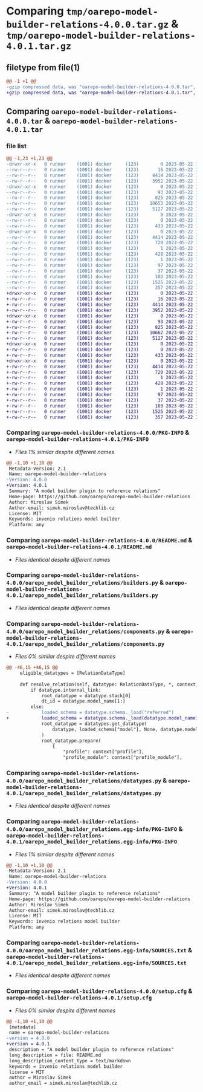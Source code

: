 # Comparing `tmp/oarepo-model-builder-relations-4.0.0.tar.gz` & `tmp/oarepo-model-builder-relations-4.0.1.tar.gz`

## filetype from file(1)

```diff
@@ -1 +1 @@
-gzip compressed data, was "oarepo-model-builder-relations-4.0.0.tar", last modified: Mon May 22 10:09:41 2023, max compression
+gzip compressed data, was "oarepo-model-builder-relations-4.0.1.tar", last modified: Mon May 22 13:15:16 2023, max compression
```

## Comparing `oarepo-model-builder-relations-4.0.0.tar` & `oarepo-model-builder-relations-4.0.1.tar`

### file list

```diff
@@ -1,23 +1,23 @@
-drwxr-xr-x   0 runner    (1001) docker     (123)        0 2023-05-22 10:09:41.235659 oarepo-model-builder-relations-4.0.0/
--rw-r--r--   0 runner    (1001) docker     (123)       16 2023-05-22 10:05:14.000000 oarepo-model-builder-relations-4.0.0/MANIFEST.in
--rw-r--r--   0 runner    (1001) docker     (123)     4414 2023-05-22 10:09:41.235659 oarepo-model-builder-relations-4.0.0/PKG-INFO
--rw-r--r--   0 runner    (1001) docker     (123)     3952 2023-05-22 10:05:14.000000 oarepo-model-builder-relations-4.0.0/README.md
-drwxr-xr-x   0 runner    (1001) docker     (123)        0 2023-05-22 10:09:41.235659 oarepo-model-builder-relations-4.0.0/oarepo_model_builder_relations/
--rw-r--r--   0 runner    (1001) docker     (123)       93 2023-05-22 10:05:14.000000 oarepo-model-builder-relations-4.0.0/oarepo_model_builder_relations/__init__.py
--rw-r--r--   0 runner    (1001) docker     (123)      825 2023-05-22 10:05:14.000000 oarepo-model-builder-relations-4.0.0/oarepo_model_builder_relations/builders.py
--rw-r--r--   0 runner    (1001) docker     (123)    10653 2023-05-22 10:05:14.000000 oarepo-model-builder-relations-4.0.0/oarepo_model_builder_relations/components.py
--rw-r--r--   0 runner    (1001) docker     (123)     5127 2023-05-22 10:05:14.000000 oarepo-model-builder-relations-4.0.0/oarepo_model_builder_relations/datatypes.py
-drwxr-xr-x   0 runner    (1001) docker     (123)        0 2023-05-22 10:09:41.235659 oarepo-model-builder-relations-4.0.0/oarepo_model_builder_relations/templates/
--rw-r--r--   0 runner    (1001) docker     (123)        0 2023-05-22 10:05:14.000000 oarepo-model-builder-relations-4.0.0/oarepo_model_builder_relations/templates/__init__.py
--rw-r--r--   0 runner    (1001) docker     (123)      433 2023-05-22 10:05:14.000000 oarepo-model-builder-relations-4.0.0/oarepo_model_builder_relations/templates/record.py.jinja2
-drwxr-xr-x   0 runner    (1001) docker     (123)        0 2023-05-22 10:09:41.235659 oarepo-model-builder-relations-4.0.0/oarepo_model_builder_relations.egg-info/
--rw-r--r--   0 runner    (1001) docker     (123)     4414 2023-05-22 10:09:41.000000 oarepo-model-builder-relations-4.0.0/oarepo_model_builder_relations.egg-info/PKG-INFO
--rw-r--r--   0 runner    (1001) docker     (123)      720 2023-05-22 10:09:41.000000 oarepo-model-builder-relations-4.0.0/oarepo_model_builder_relations.egg-info/SOURCES.txt
--rw-r--r--   0 runner    (1001) docker     (123)        1 2023-05-22 10:09:41.000000 oarepo-model-builder-relations-4.0.0/oarepo_model_builder_relations.egg-info/dependency_links.txt
--rw-r--r--   0 runner    (1001) docker     (123)      428 2023-05-22 10:09:41.000000 oarepo-model-builder-relations-4.0.0/oarepo_model_builder_relations.egg-info/entry_points.txt
--rw-r--r--   0 runner    (1001) docker     (123)        1 2023-05-22 10:06:04.000000 oarepo-model-builder-relations-4.0.0/oarepo_model_builder_relations.egg-info/not-zip-safe
--rw-r--r--   0 runner    (1001) docker     (123)       97 2023-05-22 10:09:41.000000 oarepo-model-builder-relations-4.0.0/oarepo_model_builder_relations.egg-info/requires.txt
--rw-r--r--   0 runner    (1001) docker     (123)       37 2023-05-22 10:09:41.000000 oarepo-model-builder-relations-4.0.0/oarepo_model_builder_relations.egg-info/top_level.txt
--rw-r--r--   0 runner    (1001) docker     (123)      103 2023-05-22 10:05:14.000000 oarepo-model-builder-relations-4.0.0/pyproject.toml
--rw-r--r--   0 runner    (1001) docker     (123)     1525 2023-05-22 10:09:41.239659 oarepo-model-builder-relations-4.0.0/setup.cfg
--rw-r--r--   0 runner    (1001) docker     (123)      357 2023-05-22 10:05:14.000000 oarepo-model-builder-relations-4.0.0/setup.py
+drwxr-xr-x   0 runner    (1001) docker     (123)        0 2023-05-22 13:15:16.484234 oarepo-model-builder-relations-4.0.1/
+-rw-r--r--   0 runner    (1001) docker     (123)       16 2023-05-22 13:11:19.000000 oarepo-model-builder-relations-4.0.1/MANIFEST.in
+-rw-r--r--   0 runner    (1001) docker     (123)     4414 2023-05-22 13:15:16.484234 oarepo-model-builder-relations-4.0.1/PKG-INFO
+-rw-r--r--   0 runner    (1001) docker     (123)     3952 2023-05-22 13:11:19.000000 oarepo-model-builder-relations-4.0.1/README.md
+drwxr-xr-x   0 runner    (1001) docker     (123)        0 2023-05-22 13:15:16.480234 oarepo-model-builder-relations-4.0.1/oarepo_model_builder_relations/
+-rw-r--r--   0 runner    (1001) docker     (123)       93 2023-05-22 13:11:19.000000 oarepo-model-builder-relations-4.0.1/oarepo_model_builder_relations/__init__.py
+-rw-r--r--   0 runner    (1001) docker     (123)      825 2023-05-22 13:11:19.000000 oarepo-model-builder-relations-4.0.1/oarepo_model_builder_relations/builders.py
+-rw-r--r--   0 runner    (1001) docker     (123)    10662 2023-05-22 13:11:19.000000 oarepo-model-builder-relations-4.0.1/oarepo_model_builder_relations/components.py
+-rw-r--r--   0 runner    (1001) docker     (123)     5127 2023-05-22 13:11:19.000000 oarepo-model-builder-relations-4.0.1/oarepo_model_builder_relations/datatypes.py
+drwxr-xr-x   0 runner    (1001) docker     (123)        0 2023-05-22 13:15:16.484234 oarepo-model-builder-relations-4.0.1/oarepo_model_builder_relations/templates/
+-rw-r--r--   0 runner    (1001) docker     (123)        0 2023-05-22 13:11:19.000000 oarepo-model-builder-relations-4.0.1/oarepo_model_builder_relations/templates/__init__.py
+-rw-r--r--   0 runner    (1001) docker     (123)      433 2023-05-22 13:11:19.000000 oarepo-model-builder-relations-4.0.1/oarepo_model_builder_relations/templates/record.py.jinja2
+drwxr-xr-x   0 runner    (1001) docker     (123)        0 2023-05-22 13:15:16.484234 oarepo-model-builder-relations-4.0.1/oarepo_model_builder_relations.egg-info/
+-rw-r--r--   0 runner    (1001) docker     (123)     4414 2023-05-22 13:15:16.000000 oarepo-model-builder-relations-4.0.1/oarepo_model_builder_relations.egg-info/PKG-INFO
+-rw-r--r--   0 runner    (1001) docker     (123)      720 2023-05-22 13:15:16.000000 oarepo-model-builder-relations-4.0.1/oarepo_model_builder_relations.egg-info/SOURCES.txt
+-rw-r--r--   0 runner    (1001) docker     (123)        1 2023-05-22 13:15:16.000000 oarepo-model-builder-relations-4.0.1/oarepo_model_builder_relations.egg-info/dependency_links.txt
+-rw-r--r--   0 runner    (1001) docker     (123)      428 2023-05-22 13:15:16.000000 oarepo-model-builder-relations-4.0.1/oarepo_model_builder_relations.egg-info/entry_points.txt
+-rw-r--r--   0 runner    (1001) docker     (123)        1 2023-05-22 13:12:11.000000 oarepo-model-builder-relations-4.0.1/oarepo_model_builder_relations.egg-info/not-zip-safe
+-rw-r--r--   0 runner    (1001) docker     (123)       97 2023-05-22 13:15:16.000000 oarepo-model-builder-relations-4.0.1/oarepo_model_builder_relations.egg-info/requires.txt
+-rw-r--r--   0 runner    (1001) docker     (123)       37 2023-05-22 13:15:16.000000 oarepo-model-builder-relations-4.0.1/oarepo_model_builder_relations.egg-info/top_level.txt
+-rw-r--r--   0 runner    (1001) docker     (123)      103 2023-05-22 13:11:19.000000 oarepo-model-builder-relations-4.0.1/pyproject.toml
+-rw-r--r--   0 runner    (1001) docker     (123)     1525 2023-05-22 13:15:16.484234 oarepo-model-builder-relations-4.0.1/setup.cfg
+-rw-r--r--   0 runner    (1001) docker     (123)      357 2023-05-22 13:11:19.000000 oarepo-model-builder-relations-4.0.1/setup.py
```

### Comparing `oarepo-model-builder-relations-4.0.0/PKG-INFO` & `oarepo-model-builder-relations-4.0.1/PKG-INFO`

 * *Files 1% similar despite different names*

```diff
@@ -1,10 +1,10 @@
 Metadata-Version: 2.1
 Name: oarepo-model-builder-relations
-Version: 4.0.0
+Version: 4.0.1
 Summary: "A model builder plugin to reference relations"
 Home-page: https://github.com/oarepo/oarepo-model-builder-relations
 Author: Miroslav Simek
 Author-email: simek.miroslav@techlib.cz
 License: MIT
 Keywords: invenio relations model builder
 Platform: any
```

### Comparing `oarepo-model-builder-relations-4.0.0/README.md` & `oarepo-model-builder-relations-4.0.1/README.md`

 * *Files identical despite different names*

### Comparing `oarepo-model-builder-relations-4.0.0/oarepo_model_builder_relations/builders.py` & `oarepo-model-builder-relations-4.0.1/oarepo_model_builder_relations/builders.py`

 * *Files identical despite different names*

### Comparing `oarepo-model-builder-relations-4.0.0/oarepo_model_builder_relations/components.py` & `oarepo-model-builder-relations-4.0.1/oarepo_model_builder_relations/components.py`

 * *Files 0% similar despite different names*

```diff
@@ -46,15 +46,15 @@
     eligible_datatypes = [RelationDataType]
 
     def resolve_relation(self, datatype: RelationDataType, *, context, **kwargs):
         if datatype.internal_link:
             root_datatype = datatype.stack[0]
             dt_id = datatype.model_name[1:]
         else:
-            loaded_schema = datatype.schema._load("referred")
+            loaded_schema = datatype.schema._load(datatype.model_name)
             root_datatype = datatypes.get_datatype(
                 datatype, loaded_schema["model"], None, datatype.model, datatype.schema
             )
             root_datatype.prepare(
                 {
                     "profile": context["profile"],
                     "profile_module": context["profile_module"],
```

### Comparing `oarepo-model-builder-relations-4.0.0/oarepo_model_builder_relations/datatypes.py` & `oarepo-model-builder-relations-4.0.1/oarepo_model_builder_relations/datatypes.py`

 * *Files identical despite different names*

### Comparing `oarepo-model-builder-relations-4.0.0/oarepo_model_builder_relations.egg-info/PKG-INFO` & `oarepo-model-builder-relations-4.0.1/oarepo_model_builder_relations.egg-info/PKG-INFO`

 * *Files 1% similar despite different names*

```diff
@@ -1,10 +1,10 @@
 Metadata-Version: 2.1
 Name: oarepo-model-builder-relations
-Version: 4.0.0
+Version: 4.0.1
 Summary: "A model builder plugin to reference relations"
 Home-page: https://github.com/oarepo/oarepo-model-builder-relations
 Author: Miroslav Simek
 Author-email: simek.miroslav@techlib.cz
 License: MIT
 Keywords: invenio relations model builder
 Platform: any
```

### Comparing `oarepo-model-builder-relations-4.0.0/oarepo_model_builder_relations.egg-info/SOURCES.txt` & `oarepo-model-builder-relations-4.0.1/oarepo_model_builder_relations.egg-info/SOURCES.txt`

 * *Files identical despite different names*

### Comparing `oarepo-model-builder-relations-4.0.0/setup.cfg` & `oarepo-model-builder-relations-4.0.1/setup.cfg`

 * *Files 0% similar despite different names*

```diff
@@ -1,10 +1,10 @@
 [metadata]
 name = oarepo-model-builder-relations
-version = 4.0.0
+version = 4.0.1
 description = "A model builder plugin to reference relations"
 long_description = file: README.md
 long_description_content_type = text/markdown
 keywords = invenio relations model builder
 license = MIT
 author = Miroslav Simek
 author_email = simek.miroslav@techlib.cz
```

